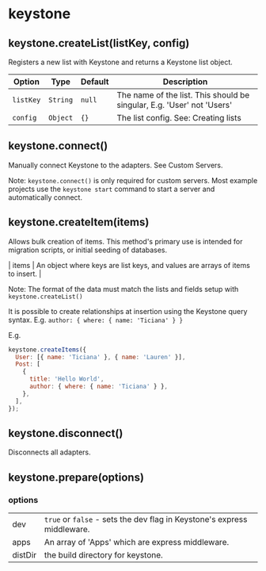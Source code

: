 <!--[meta]
section: api
title: Keystone
[meta]-->

# keystone

## keystone.createList(listKey, config)

Registers a new list with Keystone and returns a Keystone list object.

| Option    | Type     | Default | Description                                                            |
| --------- | -------- | ------- | ---------------------------------------------------------------------- |
| `listKey` | `String` | `null`  | The name of the list. This should be singular, E.g. 'User' not 'Users' |
| `config`  | `Object` | `{}`    | The list config. See: Creating lists                                   |

## keystone.connect()

Manually connect Keystone to the adapters. See Custom Servers.

Note: `keystone.connect()` is only required for custom servers. Most example projects use the `keystone start` command to start a server and automatically connect.

## keystone.createItem(items)

Allows bulk creation of items. This method's primary use is intended for migration scripts, or initial seeding of databases.

| items | An object where keys are list keys, and values are arrays of items to insert. |

Note: The format of the data must match the lists and fields setup with `keystone.createList()`

It is possible to create relationships at insertion using the Keystone query syntax. E.g. `author: { where: { name: 'Ticiana' } }`

E.g.

```javascript
keystone.createItems({
  User: [{ name: 'Ticiana' }, { name: 'Lauren' }],
  Post: [
    {
      title: 'Hello World',
      author: { where: { name: 'Ticiana' } },
    },
  ],
});
```

## keystone.disconnect()

Disconnects all adapters.

## keystone.prepare(options)

### options

|         |                                                                         |
| ------- | ----------------------------------------------------------------------- |
| dev     | `true` or `false` - sets the dev flag in Keystone's express middleware. |
| apps    | An array of 'Apps' which are express middleware.                        |
| distDir | the build directory for keystone.                                       |

<!--

Undocumented Methods:

 - getAdminMeta
 - getTypeDefs
 - registerSchema
 - getAdminSchema
 - dumpSchema
 - getAccessContext
 - createItem

-->
